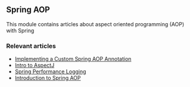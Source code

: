 ## Spring AOP

This module contains articles about aspect oriented programming (AOP) with Spring

### Relevant articles

- [Implementing a Custom Spring AOP Annotation](http://www.baeldung.com/spring-aop-annotation)
- [Intro to AspectJ](http://www.baeldung.com/aspectj)
- [Spring Performance Logging](http://www.baeldung.com/spring-performance-logging)
- [Introduction to Spring AOP](http://www.baeldung.com/spring-aop)
